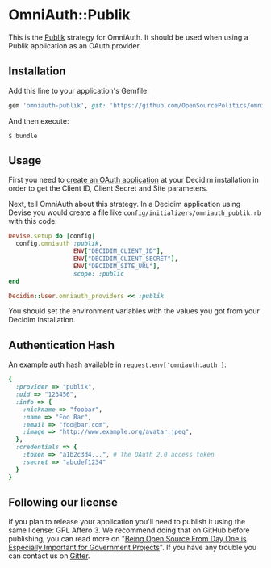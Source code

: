 # OmniAuth::Publik

This is the [Publik](https://www.publik.love/) strategy for OmniAuth. It should be used when using a Publik application as an OAuth provider.

## Installation

Add this line to your application's Gemfile:

```ruby
gem 'omniauth-publik', git: 'https://github.com/OpenSourcePolitics/omniauth-publik'
```

And then execute:

    $ bundle

## Usage

First you need to [create an OAuth application](https://github.com/OpenSourcePolitics/decidim/blob/master/docs/customization/oauth.md) at your Decidim installation in order to get the Client ID, Client Secret and Site parameters.

Next, tell OmniAuth about this strategy. In a Decidim application using Devise you would create a file like `config/initializers/omniauth_publik.rb` with this code:

```ruby
Devise.setup do |config|
  config.omniauth :publik,
                  ENV["DECIDIM_CLIENT_ID"],
                  ENV["DECIDIM_CLIENT_SECRET"],
                  ENV["DECIDIM_SITE_URL"],
                  scope: :public
end

Decidim::User.omniauth_providers << :publik
```

You should set the environment variables with the values you got from your Decidim installation.

## Authentication Hash

An example auth hash available in `request.env['omniauth.auth']`:

```ruby
{
  :provider => "publik",
  :uid => "123456",
  :info => {
    :nickname => "foobar",
    :name => "Foo Bar",
    :email => "foo@bar.com",
    :image => "http://www.example.org/avatar.jpeg",
  },
  :credentials => {
    :token => "a1b2c3d4...", # The OAuth 2.0 access token
    :secret => "abcdef1234"
  }
}
```

## Following our license

If you plan to release your application you'll need to publish it using the same license: GPL Affero 3. We recommend doing that on GitHub before publishing, you can read more on "[Being Open Source From Day One is Especially Important for Government Projects](http://producingoss.com/en/governments-and-open-source.html#starting-open-for-govs)". If you have any trouble you can contact us on [Gitter](https://gitter.im/OpenSourcePolitics/publik).
